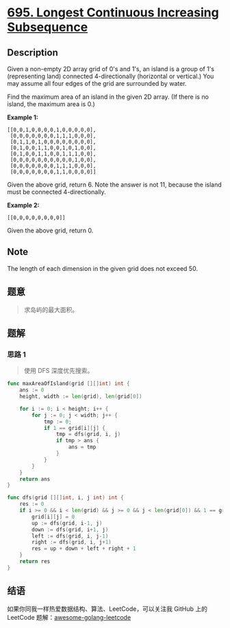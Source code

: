 # [695. Longest Continuous Increasing Subsequence][title]

## Description

Given a non-empty 2D array grid of 0's and 1's, an island is a group of 1's (representing land) connected 4-directionally (horizontal or vertical.) You may assume all four edges of the grid are surrounded by water.

Find the maximum area of an island in the given 2D array. (If there is no island, the maximum area is 0.)

**Example 1:**
```
[[0,0,1,0,0,0,0,1,0,0,0,0,0],
 [0,0,0,0,0,0,0,1,1,1,0,0,0],
 [0,1,1,0,1,0,0,0,0,0,0,0,0],
 [0,1,0,0,1,1,0,0,1,0,1,0,0],
 [0,1,0,0,1,1,0,0,1,1,1,0,0],
 [0,0,0,0,0,0,0,0,0,0,1,0,0],
 [0,0,0,0,0,0,0,1,1,1,0,0,0],
 [0,0,0,0,0,0,0,1,1,0,0,0,0]]
```
Given the above grid, return 6. Note the answer is not 11, because the island must be connected 4-directionally.

**Example 2:**
```
[[0,0,0,0,0,0,0,0]]
```
Given the above grid, return 0.

## Note
 The length of each dimension in the given grid does not exceed 50.

## 题意
> 求岛屿的最大面积。

## 题解

### 思路 1
> 使用 DFS 深度优先搜索。

```go
func maxAreaOfIsland(grid [][]int) int {
    ans := 0
    height, width := len(grid), len(grid[0])

    for i := 0; i < height; i++ {
        for j := 0; j < width; j++ {
            tmp := 0;
            if 1 == grid[i][j] {
                tmp = dfs(grid, i, j)
                if tmp > ans {
                    ans = tmp
                }
            }
        }
    }
    return ans
}

func dfs(grid [][]int, i, j int) int {
    res := 0
    if i >= 0 && i < len(grid) && j >= 0 && j < len(grid[0]) && 1 == grid[i][j] {
        grid[i][j] = 0
        up := dfs(grid, i-1, j)
        down := dfs(grid, i+1, j)
        left := dfs(grid, i, j-1)
        right := dfs(grid, i, j+1)
        res = up + down + left + right + 1
    }
    return res
}
```

## 结语

如果你同我一样热爱数据结构、算法、LeetCode，可以关注我 GitHub 上的 LeetCode 题解：[awesome-golang-leetcode][me]

[title]: https://leetcode.com/problems/max-area-of-island/description/  
[me]: https://github.com/kylesliu/awesome-golang-algorithm
